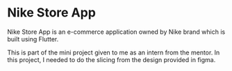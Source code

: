 # Nike Store App

Nike Store App is an e-commerce application owned by Nike brand which is built using Flutter.

This is part of the mini project given to me as an intern from the mentor. In this project, I needed to do the slicing from the design provided in figma.

